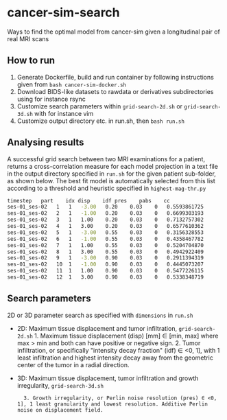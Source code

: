 # cancer-sim-search
Ways to find the optimal model from cancer-sim given a longitudinal pair of real MRI scans

## How to run
1. Generate Dockerfile, build and run container by following instructions given from `bash cancer-sim-docker.sh`
2. Download BIDS-like datasets to rawdata or derivatives subdirectories using for instance rsync
3. Customize search parameters within `grid-search-2d.sh` or `grid-search-3d.sh` with for instance vim
4. Customize output directory etc. in run.sh, then `bash run.sh`

## Analysing results
A successful grid search between two MRI examinations for a patient, returns a cross-correlation measure for each model projection in a text file in the output directory specified in `run.sh` for the given patient sub-folder,  as shown below. The best fit model is automatically selected from this list according to a threshold and heuristic specified in `highest-mag-thr.py`
```bash
timestep   part    idx disp    idf pres    pabs    cc
ses-01_ses-02   1   1   -3.00   0.20    0.03    0   0.5593861725
ses-01_ses-02   2   1   -1.00   0.20    0.03    0   0.6699303193
ses-01_ses-02   3   1   1.00    0.20    0.03    0   0.7132757302
ses-01_ses-02   4   1   3.00    0.20    0.03    0   0.6577610362
ses-01_ses-02   5   1   -3.00   0.55    0.03    0   0.3156328553
ses-01_ses-02   6   1   -1.00   0.55    0.03    0   0.4358467782
ses-01_ses-02   7   1   1.00    0.55    0.03    0   0.5204704870
ses-01_ses-02   8   1   3.00    0.55    0.03    0   0.4942922409
ses-01_ses-02   9   1   -3.00   0.90    0.03    0   0.2911394319
ses-01_ses-02   10  1   -1.00   0.90    0.03    0   0.4445073207
ses-01_ses-02   11  1   1.00    0.90    0.03    0   0.5477226115
ses-01_ses-02   12  1   3.00    0.90    0.03    0   0.5338348719
```
## Search parameters
2D or 3D parameter search as specified with `dimensions` in `run.sh`
- 2D: Maximum tissue displacement and tumor infiltration, `grid-search-2d.sh`
		1. Maximum tissue displacement (disp) [mm] ∈ [min, max] where max > min and both can have positive or negative  sign.
		2. Tumor infiltration, or specifically "intensity decay fraction" (idf) ∈ <0, 1], with 1 least infiltration and highest intensity decay away from the geometric center of the tumor in a radial direction.

- 3D: Maximum tissue displacement, tumor infiltration and growth irregularity, `grid-search-3d.sh`

		3. Growth irregularity, or Perlin noise resolution (pres) ∈ <0, 1], 1 least granularity and lowest resolution. Additive Perlin noise on displacement field.
